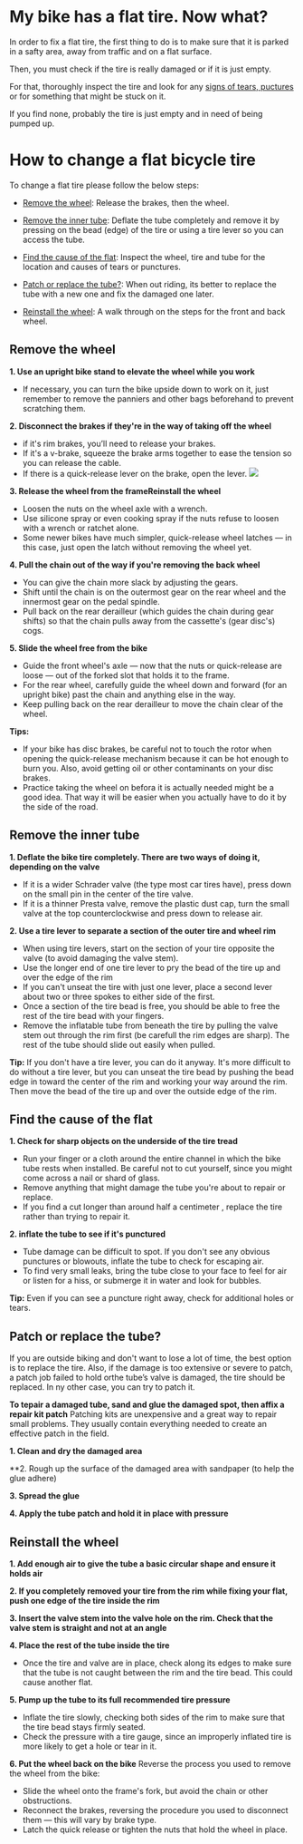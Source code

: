 
# My bike has a flat tire. Now what?

In order to fix a flat tire, the first thing to do is to make sure that it is parked in a safty area, away from traffic and on a flat surface.

Then, you must check if the tire is really damaged or if it is just empty.

For that, thoroughly inspect the tire and look for any [signs of tears, puctures](#Find-the-cause-of-the-flat) or for something that might be stuck on it.

If you find none, probably the tire is just empty and in need of being pumped up.




# How to change a flat bicycle tire

To change a flat tire please follow the below steps:

- [Remove the wheel](#Remove-the-wheel): Release the brakes, then the wheel.

- [Remove the inner tube](#Remove-the-inner-tube): Deflate the tube completely and remove it by pressing on the bead (edge) of the tire or using a tire lever so you can access the tube.

- [Find the cause of the flat](#Find-the-cause-of-the-flat): Inspect the wheel, tire and tube for the location and causes of tears or punctures.

- [Patch or replace the tube?](#Patch-or-replace-the-tube): When out riding, its better to replace the tube with a new one and fix the damaged one later.

- [Reinstall the wheel](#Reinstall-the-wheel): A walk through on the steps for the front and back wheel.



## Remove the wheel


**1. Use an upright bike stand to elevate the wheel while you work**
- If necessary, you can turn the bike upside down to work on it, just remember to remove the panniers and other bags beforehand to prevent scratching them.

**2. Disconnect the brakes if they're in the way of taking off the wheel**
- if it's rim brakes, you’ll need to release your brakes.
- If it's a v-brake, squeeze the brake arms together to ease the tension so you can release the cable.
- If there is a quick-release lever on the brake, open the lever.
![](/quick-release.png)


**3. Release the wheel from the frameReinstall the wheel**
- Loosen the nuts on the wheel axle with a wrench. 
- Use silicone spray or even cooking spray if the nuts refuse to loosen with a wrench or ratchet alone.
- Some newer bikes have much simpler, quick-release wheel latches — in this case, just open the latch without removing the wheel yet.

**4. Pull the chain out of the way if you're removing the back wheel**
- You can give the chain more slack by adjusting the gears.
- Shift until the chain is on the outermost gear on the rear wheel and the innermost gear on the pedal spindle.
- Pull back on the rear derailleur (which guides the chain during gear shifts) so that the chain pulls away from the cassette's (gear disc's) cogs.

**5. Slide the wheel free from the bike**
- Guide the front wheel's axle — now that the nuts or quick-release are loose — out of the forked slot that holds it to the frame.
- For the rear wheel, carefully guide the wheel down and forward (for an upright bike) past the chain and anything else in the way.
- Keep pulling back on the rear derailleur to move the chain clear of the wheel.

**Tips:**
- If your bike has disc brakes, be careful not to touch the rotor when opening the quick-release mechanism because it can be hot enough to burn you. Also, avoid getting oil or other contaminants on your disc brakes.
- Practice taking the wheel on befora it is actually needed might be a good idea. That way it will be easier when you actually have to do it by the side of the road.

## Remove the inner tube

**1. Deflate the bike tire completely. There are two ways of doing it, depending on the valve**
- If it is a wider Schrader valve (the type most car tires have), press down on the small pin in the center of the tire valve.
- If it is a thinner Presta valve, remove the plastic dust cap, turn the small valve at the top counterclockwise and press down to release air.

**2. Use a tire lever to separate a section of the outer tire and wheel rim**

- When using tire levers, start on the section of your tire opposite the valve (to avoid damaging the valve stem).
- Use the longer end of one tire lever to pry the bead of the tire up and over the edge of the rim
- If you can't unseat the tire with just one lever, place a second lever about two or three spokes to either side of the first. 
- Once a section of the tire bead is free, you should be able to free the rest of the tire bead with your fingers.
- Remove the inflatable tube from beneath the tire by pulling the valve stem out through the rim first (be carefull the rim edges are sharp). The rest of the tube should slide out easily when pulled. 

**Tip:** If you don't have a tire lever, you can do it anyway. It's more difficult to do without a tire lever, but you can unseat the tire bead by pushing the bead edge in toward the center of the rim and working your way around the rim. Then move the bead of the tire up and over the outside edge of the rim. 


## Find the cause of the flat

**1. Check for sharp objects on the underside of the tire tread**
- Run your finger or a cloth around the entire channel in which the bike tube rests when installed. Be careful not to cut yourself, since you might come across a nail or shard of glass. 
- Remove anything that might damage the tube you're about to repair or replace.
- If you find a cut longer than around half a centimeter , replace the tire rather than trying to repair it.

**2. inflate the tube to see if it's punctured**
- Tube damage can be difficult to spot. If you don't see any obvious punctures or blowouts, inflate the tube to check for escaping air.
- To find very small leaks, bring the tube close to your face to feel for air or listen for a hiss, or submerge it in water and look for bubbles.

**Tip:** Even if you can see a puncture right away, check for additional holes or tears.



## Patch or replace the tube?

If you are outside biking and don't want to lose a lot of time, the best option is to replace the tire.
Also, if the damage is too extensive or severe to patch, a patch job failed to hold orthe tube’s valve is damaged, the tire should be replaced.
In ny other case, you can try to patch it.

**To tepair a damaged tube, sand and glue the damaged spot, then affix a repair kit patch**
Patching kits are unexpensive and a great way to repair small problems. They usually contain everything needed to create an effective patch in the field.

**1. Clean and dry the damaged area**

**2. Rough up the surface of the damaged area with sandpaper (to help the glue adhere)

**3. Spread the glue**

**4. Apply the tube patch and hold it in place with pressure**


## Reinstall the wheel

**1. Add enough air to give the tube a basic circular shape and ensure it holds air**

**2. If you completely removed your tire from the rim while fixing your flat, push one edge of the tire inside the rim**

**3. Insert the valve stem into the valve hole on the rim. Check that the valve stem is straight and not at an angle**

**4. Place the rest of the tube inside the tire**

- Once the tire and valve are in place, check along its edges to make sure that the tube is not caught between the rim and the tire bead. This could cause another flat.


**5. Pump up the tube to its full recommended tire pressure**
- Inflate the tire slowly, checking both sides of the rim to make sure that the tire bead stays firmly seated.
- Check the pressure with a tire gauge, since an improperly inflated tire is more likely to get a hole or tear in it.

**6. Put the wheel back on the bike**
Reverse the process you used to remove the wheel from the bike:
- Slide the wheel onto the frame's fork, but avoid the chain or other obstructions.
- Reconnect the brakes, reversing the procedure you used to disconnect them — this will vary by brake type.
- Latch the quick release or tighten the nuts that hold the wheel in place.


